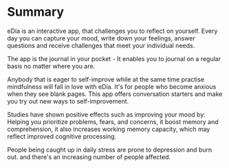 # Summary

eDía is an interactive app, that challenges you to reflect on yourself. Every day you can capture your mood, write down your feelings, answer questions and receive challenges that meet your individual needs.

The app is the journal in your pocket - It enables you to journal on a regular basis no matter where you are.

Anybody that is eager to self-improve while at the same time practise mindfulness will fall in love with eDía. It's for people who become anxious when they see blank pages. This app offers conversation starters and make you try out new ways to self-improvement.

Studies have shown positive effects such as improving your mood by: Helping you prioritize problems, fears, and concerns, it boost memory and comprehension, it also increases working memory capacity, which may reflect improved cognitive processing.

People being caught up in daily stress are prone to depression and burn out. and there's an increasing number of people affected.